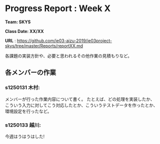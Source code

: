 # Progress Report : Week X

**Team: SKYS**

**Class Date: XX/XX**

**URL** : https://github.com/ie03-aizu-2019/ie03project-skys/tree/master/Reports/reportXX.md


各課題の実装方針や、必要と思われるその他作業の見積もりなど。


## 各メンバーの作業

### s1250131 木村:

メンバーが行った作業内容について書く。
たとえば、どの処理を実装したか、こういう入力に対してこう対応したとか、こういうテストデータを作ったとか、環境設定を行ったなど。


### s1250133 越川:

今週はうはうはした!
